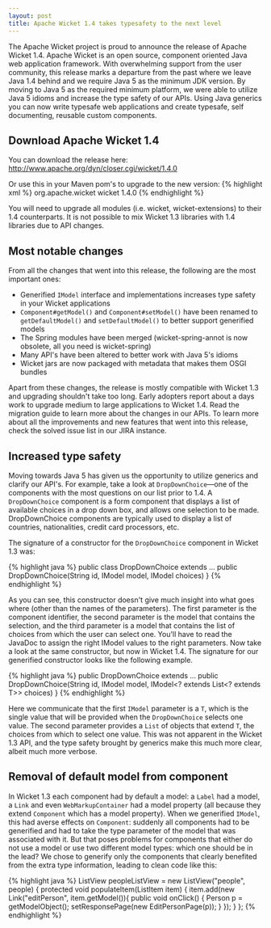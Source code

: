 ```yaml
---
layout: post
title: Apache Wicket 1.4 takes typesafety to the next level
---
```


The Apache Wicket project is proud to announce the release of Apache Wicket
1.4. Apache Wicket is an open source, component oriented Java web application
framework. With overwhelming support from the user community, this release
marks a departure from the past where we leave Java 1.4 behind and we require
Java 5 as the minimum JDK version. By moving to Java 5 as the required
minimum platform, we were able to utilize Java 5 idioms and increase the type
safety of our APIs. Using Java generics you can now write typesafe web
applications and create typesafe, self documenting, reusable custom
components.

## Download Apache Wicket 1.4 ##

You can download the release here:
http://www.apache.org/dyn/closer.cgi/wicket/1.4.0

Or use this in your Maven pom's to upgrade to the new version:
{% highlight xml %}
<dependency>
  <groupId>org.apache.wicket</groupId>
  <artifactId>wicket</artifactId>
  <version>1.4.0</version>
</dependency>
{% endhighlight %}

You will need to upgrade all modules (i.e. wicket, wicket-extensions) to
their 1.4 counterparts. It is not possible to mix Wicket 1.3 libraries with
1.4 libraries due to API changes.

## Most notable changes ##

From all the changes that went into this release, the following are the most
important ones:

* Generified `IModel` interface and implementations increases type safety in your Wicket applications
* `Component#getModel()` and `Component#setModel()` have been renamed to `getDefaultModel()` and `setDefaultModel()` to better support generified models
* The Spring modules have been merged (wicket-spring-annot is now obsolete, all you need is wicket-spring)
* Many API's have been altered to better work with Java 5's idioms
* Wicket jars are now packaged with metadata that makes them OSGI bundles

Apart from these changes, the release is mostly compatible with Wicket 1.3
and upgrading shouldn't take too long. Early adopters report about a days
work to upgrade medium to large applications to Wicket 1.4. Read the
migration guide to learn more about the changes in our APIs. To learn more
about all the improvements and new features that went into this release,
check the solved issue list in our JIRA instance.

## Increased type safety ##

Moving towards Java 5 has given us the opportunity to utilize generics and
clarify our API's. For example, take a look at `DropDownChoice`—one of the
components with the most questions on our list prior to 1.4. A
`DropDownChoice` component is a form component that displays a list of
available choices in a drop down box, and allows one selection to be made.
DropDownChoice components are typically used to display a list of countries,
nationalities, credit card processors, etc.

The signature of a constructor for the `DropDownChoice` component in Wicket
1.3 was:

{% highlight java %}
public class DropDownChoice extends ...
    public DropDownChoice(String id, IModel model, IModel choices)
}
{% endhighlight %}

As you can see, this constructor doesn't give much insight into what goes
where (other than the names of the parameters). The first parameter is the
component identifier, the second parameter is the model that contains the
selection, and the third parameter is a model that contains the list of
choices from which the user can select one. You'll have to read the JavaDoc
to assign the right IModel values to the right parameters. Now take a look at
the same constructor, but now in Wicket 1.4. The signature for our generified
constructor looks like the following example.

{% highlight java %}
public <T> DropDownChoice extends ...
    public DropDownChoice(String id, IModel<T> model, IModel<? extends List<? extends T>> choices)
}
{% endhighlight %}

Here we communicate that the first `IModel` parameter is a `T`, which is the
single value that will be provided when the `DropDownChoice` selects one
value. The second parameter provides a `List` of objects that extend `T`, the
choices from which to select one value. This was not apparent in the Wicket
1.3 API, and the type safety brought by generics make this much more clear,
albeit much more verbose.

## Removal of default model from component ##

In Wicket 1.3 each component had by default a model: a `Label` had a model, a
`Link` and even `WebMarkupContainer` had a model property (all because they
extend `Component` which has a model property). When we generified `IModel`,
this had averse effects on `Component`: suddenly all components had to be
generified and had to take the type parameter of the model that was
associated with it. But that poses problems for components that either do not
use a model or use two different model types: which one should be in the
lead? We chose to generify only the components that clearly benefited from
the extra type information, leading to clean code like this:

{% highlight java %}
ListView<Person> peopleListView = new ListView<Person>("people", people) {
        protected void populateItem(ListItem<Person> item) {
            item.add(new Link<Person>("editPerson", item.getModel()){
                public void onClick() {
                    Person p = getModelObject();
                    setResponsePage(new EditPersonPage(p));
                }
            });
        }
    };
{% endhighlight %}
